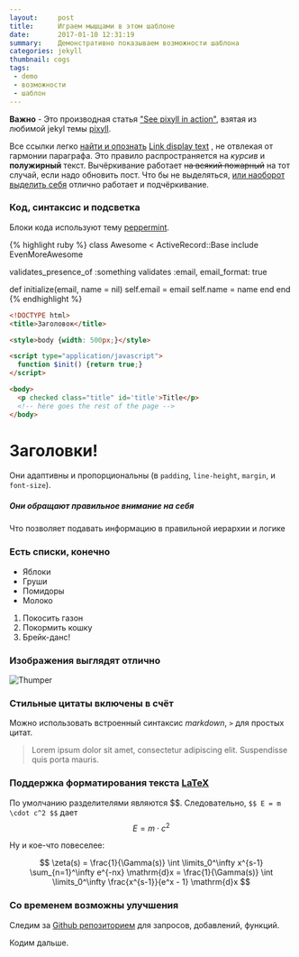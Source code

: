 ```yaml
---
layout:     post
title:      Играем мышцами в этом шаблоне
date:       2017-01-10 12:31:19
summary:    Демонстративно показываем возможности шаблона
categories: jekyll
thumbnail: cogs
tags:
 - demo
 - возможности
 - шаблон
---
```


**Важно** - Это производная статья ["See pixyll in action"][1], взятая из любимой jekyl темы [pixyll][4].

Все ссылки легко [найти и опознать](#)
 	[Link display text](http://www.sampleurl.com)
   , не отвлекая от гармонии параграфа. Это 
правило распространяется на _курсив_ и __полужирный__ текст. Вычёркивание работает 
<del>на всякий пожарный</del> на тот случай, если надо обновить пост.
Что бы не выделяться, <ins>или наоборот выделить себя</ins> отлично работает и 
подчёркивание.

### Код, синтаксис и подсветка

Блоки кода используют тему [peppermint][2].

{% highlight ruby %}
class Awesome < ActiveRecord::Base
  include EvenMoreAwesome

  validates_presence_of :something
  validates :email, email_format: true

  def initialize(email, name = nil)
    self.email = email
    self.name = name
  end
end
{% endhighlight %}

```html
<!DOCTYPE html>
<title>Заголовок</title>

<style>body {width: 500px;}</style>

<script type="application/javascript">
  function $init() {return true;}
</script>

<body>
  <p checked class="title" id='title'>Title</p>
  <!-- here goes the rest of the page -->
</body>
```

# Заголовки!

Они адаптивны и пропорциональны (в `padding`, `line-height`, `margin`, и `font-size`).

##### Они обращают правильное внимание на себя

Что позволяет подавать информацию в правильной иерархии и логике

### Есть списки, конечно

  * Яблоки
  * Груши
  * Помидоры
  * Молоко

  1. Покосить газон
  2. Покормить кошку
  3. Брейк-данс!

### Изображения выглядят отлично

![Thumper](https://i.imgur.com/DMCHDqF.jpg)


### Стильные цитаты включены в счёт

Можно использовать встроенный синтаксис _markdown_, `>` для простых цитат.

> Lorem ipsum dolor sit amet, consectetur adipiscing elit. Suspendisse quis porta mauris.

### Поддержка форматирования текста [LaTeX](https://ru.sharelatex.com/)

По умолчанию разделителями являются \$\$. Следовательно, `$$ E = m \cdot c^2 $$` дает $$ E = m \cdot c^2 $$

Ну и кое-что повеселее:

$$ \zeta(s) = \frac{1}{\Gamma(s)} \int \limits_0^\infty x^{s-1} \sum_{n=1}^\infty e^{-nx} \mathrm{d}x = \frac{1}{\Gamma(s)} \int \limits_0^\infty \frac{x^{s-1}}{e^x - 1} \mathrm{d}x $$


### Со временем возможны улучшения

Следим за [Github репозиторием][3] для запросов,
добавлений, функций.

Кодим дальше.

[1]: http://pixyll.com/jekyll/pixyll/2014/06/10/see-pixyll-in-action/
[2]: https://noahfrederick.com/log/lion-terminal-theme-peppermint/
[3]: https://github.com/jacobtomlinson/carte-noire
[4]: http://pixyll.com/
